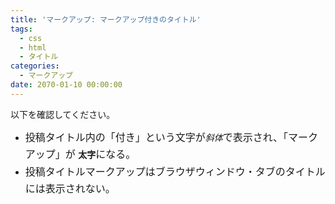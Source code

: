 ```yaml
---
title: 'マークアップ: マークアップ付きのタイトル'
tags:
  - css
  - html
  - タイトル
categories:
  - マークアップ
date: 2070-01-10 00:00:00
---
```


以下を確認してください。

*   <span style="line-height:1.714285714;font-size:1rem;">投稿タイトル内の「付き」という文字が</span>_斜体_<span style="line-height:1.714285714;font-size:1rem;">で表示され、「マークアップ」が </span>**太字**<span style="line-height:1.714285714;font-size:1rem;">になる。</span>
*   <span style="line-height:1.714285714;font-size:1rem;">投稿タイトルマークアップはブラウザウィンドウ・タブのタイトルには表示されない。</span>
